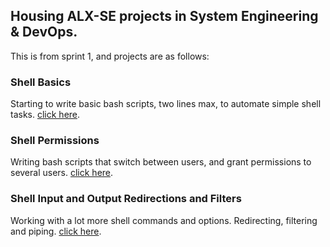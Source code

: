 ## Housing ALX-SE projects in System Engineering & DevOps. 
This is from sprint 1, and projects are as follows:
### Shell Basics 
Starting to write basic bash scripts, two lines max, to automate simple shell tasks. [click here](https://github.com/chee-zaram/alx-system_engineering-devops/tree/master/0x00-shell_basics/).
### Shell Permissions 
Writing bash scripts that switch between users, and grant permissions to several users. [click here](https://github.com/chee-zaram/alx-system_engineering-devops/tree/master/0x01-shell_permissions).
### Shell Input and Output Redirections and Filters
Working with a lot more shell commands and options. Redirecting, filtering and piping. [click here](https://github.com/chee-zaram/alx-system_engineering-devops/tree/master/0x02-shell_redirections).
